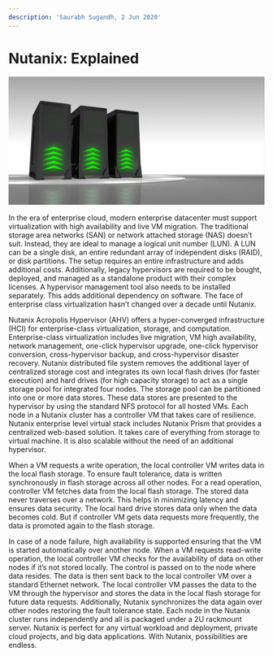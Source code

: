 ```yaml
---
description: 'Saurabh Sugandh, 2 Jun 2020'
---
```


# Nutanix: Explained

![](../.gitbook/assets/nutanix.jpg)

In the era of enterprise cloud, modern enterprise datacenter must support virtualization with high availability and live VM migration. The traditional storage area networks \(SAN\) or network attached storage \(NAS\) doesn’t suit. Instead, they are ideal to manage a logical unit number \(LUN\). A LUN can be a single disk, an entire redundant array of independent disks \(RAID\), or disk partitions. The setup requires an entire infrastructure and adds additional costs. Additionally, legacy hypervisors are required to be bought, deployed, and managed as a standalone product with their complex licenses. A hypervisor management tool also needs to be installed separately. This adds additional dependency on software. The face of enterprise class virtualization hasn’t changed over a decade until Nutanix.

Nutanix Acropolis Hypervisor \(AHV\) offers a hyper-converged infrastructure \(HCI\) for enterprise-class virtualization, storage, and computation. Enterprise-class virtualization includes live migration, VM high availability, network management, one-click hypervisor upgrade, one-click hypervisor conversion, cross-hypervisor backup, and cross-hypervisor disaster recovery. Nutanix distributed file system removes the additional layer of centralized storage cost and integrates its own local flash drives \(for faster execution\) and hard drives \(for high capacity storage\) to act as a single storage pool for integrated four nodes. The storage pool can be partitioned into one or more data stores. These data stores are presented to the hypervisor by using the standard NFS protocol for all hosted VMs. Each node in a Nutanix cluster has a controller VM that takes care of resilience. Nutanix enterprise level virtual stack includes Nutanix Prism that provides a centralized web-based solution. It takes care of everything from storage to virtual machine. It is also scalable without the need of an additional hypervisor.

When a VM requests a write operation, the local controller VM writes data in the local flash storage. To ensure fault tolerance, data is written synchronously in flash storage across all other nodes. For a read operation, controller VM fetches data from the local flash storage. The stored data never traverses over a network. This helps in minimizing latency and ensures data security. The local hard drive stores data only when the data becomes cold. But if controller VM gets data requests more frequently, the data is promoted again to the flash storage.

In case of a node failure, high availability is supported ensuring that the VM is started automatically over another node. When a VM requests read-write operation, the local controller VM checks for the availability of data on other nodes if it’s not stored locally. The control is passed on to the node where data resides. The data is then sent back to the local controller VM over a standard Ethernet network. The local controller VM passes the data to the VM through the hypervisor and stores the data in the local flash storage for future data requests. Additionally, Nutanix synchronizes the data again over other nodes restoring the fault tolerance state. Each node in the Nutanix cluster runs independently and all is packaged under a 2U rackmount server. Nutanix is perfect for any virtual workload and deployment, private cloud projects, and big data applications. With Nutanix, possibilities are endless.

